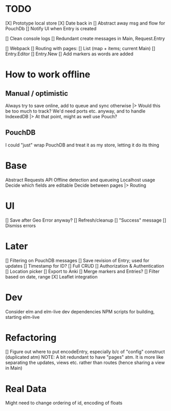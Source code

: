 # TODO
[X] Prototype local store
[X] Date back in
[] Abstract away msg and flow for PouchDb
  [] Notify UI when Entry is created

[] Clean console logs
[] Redundant create messages in Main, Request.Entry

[] Webpack
[] Routing with pages:
  [] List (map + items; current Main)
  [] Entry.Editor
  [] Entry.New
[] Add markers as words are added

# How to work offline
## Manual / optimistic
Always try to save online, add to queue and sync otherwise
  |> Would this be too much to track? We'd need ports etc. anyway, and to handle IndexedDB
    |> At that point, might as well use Pouch?

## PouchDB
I could "just" wrap PouchDB and treat it as my store, letting it do its thing

# Base
Abstract Requests API
Offline detection and queueing
Localhost usage
Decide which fields are editable
Decide between pages
 |> Routing

# UI
[] Save after Geo Error anyway?
[] Refresh/cleanup
[] "Success" message
[] Dismiss errors

# Later
[] Filtering on PouchDB messages
[] Save revision of Entry; used for updates
[] Timestamp for ID?
[] Full CRUD
[] Authorization & Authentication
[] Location picker
[] Export to Anki
[] Merge markers and Entries?
[] Filter based on date, range
[X] Leaflet integration

# Dev
Consider elm and elm-live dev dependencies
NPM scripts for building, starting elm-live

# Refactoring
[] Figure out where to put encodeEntry, especially b/c of "config" construct (duplicated atm)
NOTE: A bit redundant to have "pages" atm. It is more like separating the updates, views etc. rather than routes (hence sharing a view in Main)

# Real Data
Might need to change ordering of id, encoding of floats
